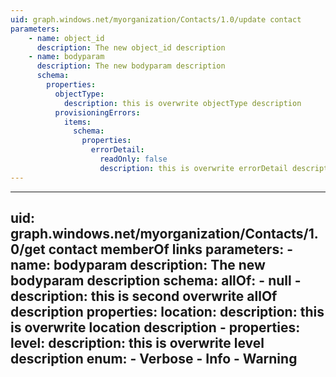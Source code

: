 ```yaml
---
uid: graph.windows.net/myorganization/Contacts/1.0/update contact
parameters:
    - name: object_id
      description: The new object_id description
    - name: bodyparam
      description: The new bodyparam description
      schema:
        properties:
          objectType:
            description: this is overwrite objectType description
          provisioningErrors:
            items:
              schema:
                properties:
                  errorDetail:
                    readOnly: false
                    description: this is overwrite errorDetail description
---
```


---
uid: graph.windows.net/myorganization/Contacts/1.0/get contact memberOf links
parameters:
    - name: bodyparam
      description: The new bodyparam description
      schema:
        allOf:
          - null
          - description: this is second overwrite allOf description
            properties:
              location:
                description: this is overwrite location description
          - properties:
              level:
                description: this is overwrite level description
                enum:
                  - Verbose
                  - Info
                  - Warning
---